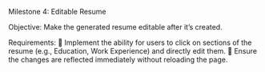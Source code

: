 Milestone 4: Editable Resume

Objective:
Make the generated resume editable after it’s created.

Requirements:
 Implement the ability for users to click on sections of the resume (e.g., Education, Work
Experience) and directly edit them.
 Ensure the changes are reflected immediately without reloading the page.
